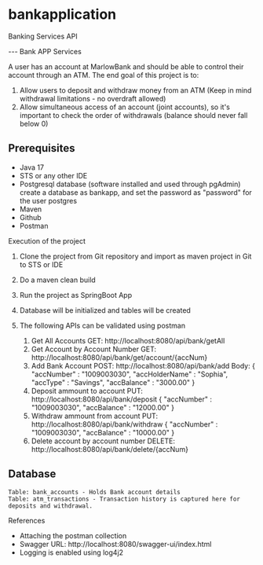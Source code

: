 # bankapplication
Banking Services API

--- Bank APP Services

A user has an account at MarlowBank and should be able to control their account through an ATM. The end goal of this project is
to:
1. Allow users to deposit and withdraw money from an ATM (Keep in mind withdrawal limitations - no overdraft allowed)
2. Allow simultaneous access of an account (joint accounts), so it's important to check the order of withdrawals (balance should
never fall below 0)

## Prerequisites

- Java 17
- STS or any other IDE
- Postgresql database (software installed and used through pgAdmin)
   create a database as bankapp, and set the password as "password" for the user postgres 
- Maven 
- Github 
- Postman

Execution of the project

1. Clone the project from Git repository and import as maven project in Git to STS or IDE
2. Do a maven clean build
3. Run the project as SpringBoot App
4. Database will be initialized and tables will be created
5. The following APIs can be validated using postman

	1. Get All Accounts 
		GET: http://localhost:8080/api/bank/getAll
	2. Get Account by Account Number
		GET: http://localhost:8080/api/bank/get/account/{accNum}
	3. Add Bank Account
		POST: http://localhost:8080/api/bank/add
		Body: {
    			"accNumber" : "1009003030",
    			"accHolderName" : "Sophia",
    			"accType" : "Savings",
    			"accBalance" : "3000.00"
			}
	4. Deposit ammount to account
		PUT: http://localhost:8080/api/bank/deposit
			{
    				"accNumber" : "1009003030",
    				"accBalance" : "12000.00"
			}
	5. Withdraw ammount from account
		PUT: http://localhost:8080/api/bank/withdraw
			{
    				"accNumber" : "1009003030",
    				"accBalance" : "10000.00"
			}
	6. Delete account by account number
		DELETE: http://localhost:8080/api/bank/delete/{accNum}

## Database
	Table: bank_accounts - Holds Bank account details
	Table: atm_transactions - Transaction history is captured here for deposits and withdrawal.

References
- Attaching the postman collection
- Swagger URL: http://localhost:8080/swagger-ui/index.html
- Logging is enabled using log4j2

